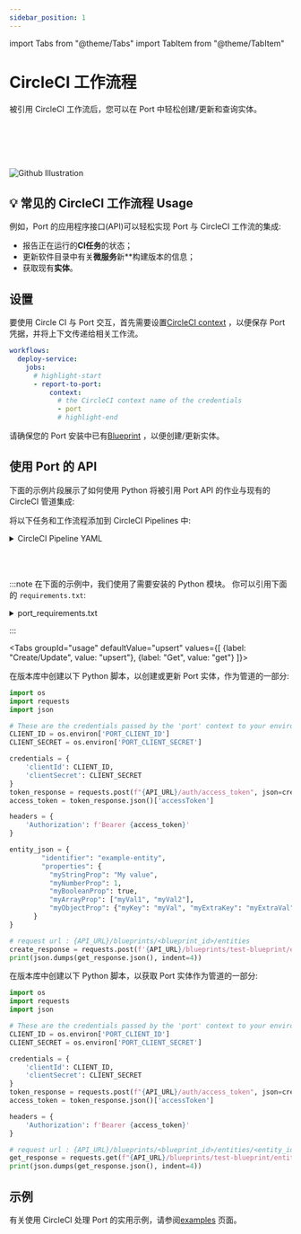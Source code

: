 ```yaml
---
sidebar_position: 1
---
```


import Tabs from "@theme/Tabs"
import TabItem from "@theme/TabItem"

# CircleCI 工作流程

被引用 CircleCI 工作流后，您可以在 Port 中轻松创建/更新和查询实体。

<br></br>
<br></br>

![Github Illustration](/img/build-your-software-catalog/sync-data-to-catalog/circleci/circleci-illustration.jpg)

## 💡 常见的 CircleCI 工作流程 Usage

例如，Port 的应用程序接口(API)可以轻松实现 Port 与 CircleCI 工作流的集成: 

* 报告正在运行的**CI任务**的状态；
* 更新软件目录中有关**微服务**新**构建版本的信息；
* 获取现有**实体**。

## 设置

要使用 Circle CI 与 Port 交互，首先需要设置[CircleCI context](https://circleci.com/docs/contexts/) ，以便保存 Port 凭据，并将上下文传递给相关工作流。

```yaml showLineNumbers
workflows:
  deploy-service:
    jobs:
      # highlight-start
      - report-to-port:
          context:
            # the CircleCI context name of the credentials
            - port
            # highlight-end
```

请确保您的 Port 安装中已有[Blueprint](/build-your-software-catalog/define-your-data-model/setup-blueprint/setup-blueprint.md) ，以便创建/更新实体。

## 使用 Port 的 API

下面的示例片段展示了如何使用 Python 将被引用 Port API 的作业与现有的 CircleCI 管道集成: 

将以下任务和工作流程添加到 CircleCI Pipelines 中: 

<details>
  <summary> CircleCI Pipeline YAML </summary>

```yaml showLineNumbers
jobs:
  # ... other jobs
    report-to-port:
      docker:
        - image: cimg/python:3.11
      environment:
        API_URL: https://api.getport.io
      steps:
        - checkout
        - run: pip install -r port_requirements.txt
        - run: python get_port_entity.py

workflows:
  # ... other workflows
  deploy-production-service:
    jobs:
      # ... other jobs
      # highlight-start
      - report-to-port:
        context:
          - port
      # highlight-end
```

</details>

<br></br>

:::note 在下面的示例中，我们使用了需要安装的 Python 模块。 你可以引用下面的 `requirements.txt`: 

<details>
  <summary> port_requirements.txt </summary>

```
requests>=2.28.2
```

</details>

:::

<Tabs groupId="usage" defaultValue="upsert" values={[
{label: "Create/Update", value: "upsert"},
{label: "Get", value: "get"}
]}>

<TabItem value="upsert">

在版本库中创建以下 Python 脚本，以创建或更新 Port 实体，作为管道的一部分: 

```python showLineNumbers
import os
import requests
import json

# These are the credentials passed by the 'port' context to your environment variables
CLIENT_ID = os.environ['PORT_CLIENT_ID']
CLIENT_SECRET = os.environ['PORT_CLIENT_SECRET']

credentials = {
    'clientId': CLIENT_ID,
    'clientSecret': CLIENT_SECRET
}
token_response = requests.post(f"{API_URL}/auth/access_token", json=credentials)
access_token = token_response.json()['accessToken']

headers = {
    'Authorization': f'Bearer {access_token}'
}

entity_json = {
        "identifier": "example-entity",
        "properties": {
          "myStringProp": "My value",
          "myNumberProp": 1,
          "myBooleanProp": true,
          "myArrayProp": ["myVal1", "myVal2"],
          "myObjectProp": {"myKey": "myVal", "myExtraKey": "myExtraVal"}
      }
}

# request url : {API_URL}/blueprints/<blueprint_id>/entities
create_response = requests.post(f'{API_URL}/blueprints/test-blueprint/entities?upsert=true', json=entity_json, headers=headers)
print(json.dumps(get_response.json(), indent=4))
```

</TabItem>
<TabItem value="get">

在版本库中创建以下 Python 脚本，以获取 Port 实体作为管道的一部分: 

```python showLineNumbers
import os
import requests
import json

# These are the credentials passed by the 'port' context to your environment variables
CLIENT_ID = os.environ['PORT_CLIENT_ID']
CLIENT_SECRET = os.environ['PORT_CLIENT_SECRET']

credentials = {
    'clientId': CLIENT_ID,
    'clientSecret': CLIENT_SECRET
}
token_response = requests.post(f"{API_URL}/auth/access_token", json=credentials)
access_token = token_response.json()['accessToken']

headers = {
    'Authorization': f'Bearer {access_token}'
}

# request url : {API_URL}/blueprints/<blueprint_id>/entities/<entity_id>
get_response = requests.get(f"{API_URL}/blueprints/test-blueprint/entities/test-entity", headers=headers)
print(json.dumps(get_response.json(), indent=4))
```

</TabItem>
</Tabs>

## 示例

有关使用 CircleCI 处理 Port 的实用示例，请参阅[examples](./examples.md) 页面。